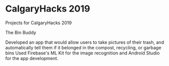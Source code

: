 # CalgaryHacks 2019
Projects for CalgaryHacks 2019

The Bin Buddy

Developed an app that would allow users to take pictures of their trash, and automatically tell them if it belonged in the compost, recycling, or garbage bins
Used Firebase's ML Kit for the image recognition and Android Studio for the app development.

